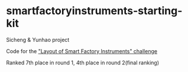 # smartfactoryinstruments-starting-kit

Sicheng & Yunhao project

Code for the ["Layout of Smart Factory Instruments" challenge](https://github.com/xianti-ramp/smartfactoryinstruments-starting-kit)

Ranked 7th place in round 1, 4th place in round 2(final ranking)
